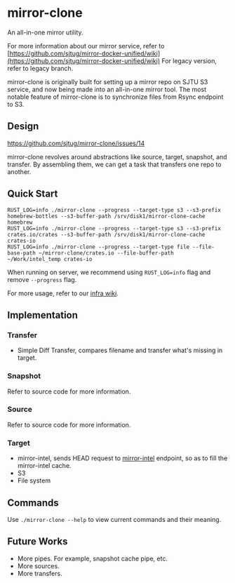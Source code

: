 # mirror-clone

An all-in-one mirror utility.

For more information about our mirror service, refer to
[https://github.com/sjtug/mirror-docker-unified/wiki](https://github.com/sjtug/mirror-docker-unified/wiki)
For legacy version, refer to legacy branch.

mirror-clone is originally built for setting up a mirror repo on SJTU S3 service, and now being made
into an all-in-one mirror tool. The most notable feature of mirror-clone is to synchronize files from
Rsync endpoint to S3.

## Design

https://github.com/sjtug/mirror-clone/issues/14

mirror-clone revolves around abstractions like source, target, snapshot, and transfer.
By assembling them, we can get a task that transfers one repo to another.

## Quick Start

```
RUST_LOG=info ./mirror-clone --progress --target-type s3 --s3-prefix homebrew-bottles --s3-buffer-path /srv/disk1/mirror-clone-cache homebrew
RUST_LOG=info ./mirror-clone --progress --target-type s3 --s3-prefix crates.io/crates --s3-buffer-path /srv/disk1/mirror-clone-cache crates-io
RUST_LOG=info ./mirror-clone --progress --target-type file --file-base-path ~/mirror-clone/crates.io --file-buffer-path ~/Work/intel_temp crates-io
```

When running on server, we recommend using `RUST_LOG=info` flag and remove `--progress` flag.

For more usage, refer to our [infra wiki](https://github.com/sjtug/mirror-docker-unified/wiki/Bootstrap-mirror-from-SJTUG).

## Implementation

### Transfer

* Simple Diff Transfer, compares filename and transfer what's missing in target.

### Snapshot

Refer to source code for more information.

### Source

Refer to source code for more information.
### Target

* mirror-intel, sends HEAD request to [mirror-intel](https://github.com/sjtug/mirror-intel) endpoint, so as to fill the mirror-intel cache.
* S3
* File system

## Commands

Use `./mirror-clone --help` to view current commands and their meaning.

## Future Works

* More pipes. For example, snapshot cache pipe, etc.
* More sources.
* More transfers.
